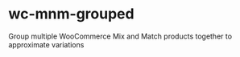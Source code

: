 # wc-mnm-grouped
Group multiple WooCommerce Mix and Match products together to approximate variations
